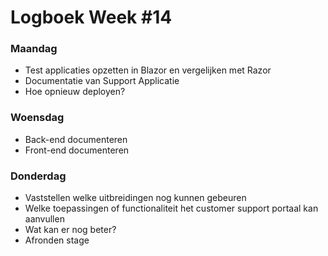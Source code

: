 # Logboek Week #14
### Maandag 
* Test applicaties opzetten in Blazor en vergelijken met Razor
* Documentatie van Support Applicatie
* Hoe opnieuw deployen?

### Woensdag
* Back-end documenteren
* Front-end documenteren

### Donderdag 
* Vaststellen welke uitbreidingen nog kunnen gebeuren
* Welke toepassingen of functionaliteit het customer support portaal kan aanvullen
* Wat kan er nog beter? 
* Afronden stage
